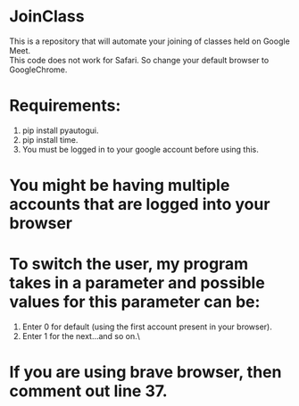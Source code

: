# JoinClass

This is a repository that will automate your joining of classes held on Google Meet.\
This code does not work for Safari. So change your default browser to GoogleChrome.

# Requirements:

1. pip install pyautogui.
2. pip install time.
3. You must be logged in to your google account before using this.

# You might be having multiple accounts that are logged into your browser

# To switch the user, my program takes in a parameter and possible values for this parameter can be:

1. Enter 0 for default (using the first account present in your browser).
2. Enter 1 for the next...and so on.\

# If you are using brave browser, then comment out line 37.
